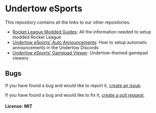 # Undertow eSports
This repository contains all the links to our other repositories.

* [Rocket League Modded Guides](/rl-modded/): All the information needed to setup modded Rocket League
* [Undertow eSports’ Auto Announcements](/auto-announcements/): How to setup automatic announcements in the Undertow Discords
* [Undertow eSports’ Gamepad Viewer](/gamepad-viewer/): Undertow-themed gamepad viewers

## Bugs
If you have found a bug and would like to report it, [create an issue](https://github.com/undertowesports/undertowesports.github.io/issues).

If you have found a bug and would like to fix it, [create a pull request](https://github.com/undertowesports/undertowesports.github.io/pulls).


#### License: MIT
